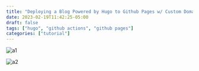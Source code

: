 ```yaml
---
title: "Deploying a Blog Powered by Hugo to Github Pages w/ Custom Domain via Github Actions"
date: 2023-02-19T11:42:25-05:00
draft: false
tags: ["hugo", "github actions", "github pages"]
categories: ["tutorial"]
---
```



![a1](../namecheap_dns_records.jpg)



![a2](../actions_permission.jpg)


